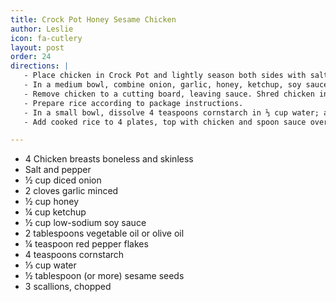 ```yaml
---
title: Crock Pot Honey Sesame Chicken
author: Leslie
icon: fa-cutlery
layout: post
order: 24
directions: |
   - Place chicken in Crock Pot and lightly season both sides with salt and pepper.
   - In a medium bowl, combine onion, garlic, honey, ketchup, soy sauce, oil and red pepper flakes. Pour over chicken. Cook on low for 3-4 hours, or high for 2 hours.
   - Remove chicken to a cutting board, leaving sauce. Shred chicken into bite-sized pieces; set aside.
   - Prepare rice according to package instructions.
   - In a small bowl, dissolve 4 teaspoons cornstarch in ⅓ cup water; add to crock pot. Stir to combine with sauce. Cover and cook sauce on high for ten more minutes, or until slightly thickened.
   - Add cooked rice to 4 plates, top with chicken and spoon sauce over top. Sprinkle evenly with sesame seeds and chopped scallions.

---
```


<ul>
	<li>4 Chicken breasts boneless and skinless</li>
	<li>Salt and pepper</li>
	<li>½ cup diced onion</li>
	<li>2 cloves garlic minced</li>
	<li>½ cup honey</li>
	<li>¼ cup ketchup</li>
	<li>½ cup low-sodium soy sauce</li>
	<li>2 tablespoons vegetable oil or olive oil</li>
	<li>¼ teaspoon red pepper flakes</li>
	<li>4 teaspoons cornstarch</li>
	<li>⅓ cup water</li>
	<li>½ tablespoon (or more) sesame seeds</li>
	<li>3 scallions, chopped</li>
</ul>